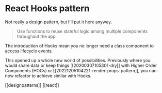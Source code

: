 # React Hooks pattern

Not really a design pattern, but I'll put it here anyway.

>Use functions to reuse stateful logic among multiple components throughout the app

The introduction of Hooks mean you no longer need a class component to access lifecycle events.

This opened up a whole new world of possibilities. Previously where you would share data or keep things [[20200307105301-dry]] with Higher Order Components (HOCs) or [[20221205104221-render-props-pattern]], you can now refactor to achieve similar with Hooks.

[[designpatterns]]
[[react]]